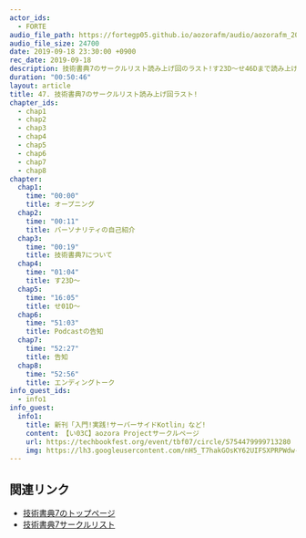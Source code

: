 ```yaml
---
actor_ids:
  - FORTE
audio_file_path: https://fortegp05.github.io/aozorafm/audio/aozorafm_20190918_02.mp3
audio_file_size: 24700
date: 2019-09-18 23:30:00 +0900
rec_date: 2019-09-18
description: 技術書典7のサークルリスト読み上げ回のラスト!す23D〜せ46Dまで読み上げました!
duration: "00:50:46"
layout: article
title: 47. 技術書典7のサークルリスト読み上げ回ラスト!
chapter_ids:
  - chap1
  - chap2
  - chap3
  - chap4
  - chap5
  - chap6
  - chap7
  - chap8
chapter:
  chap1:
    time: "00:00"
    title: オープニング
  chap2:
    time: "00:11"
    title: バーソナリティの自己紹介
  chap3:
    time: "00:19"
    title: 技術書典7について
  chap4:
    time: "01:04"
    title: す23D〜
  chap5:
    time: "16:05"
    title: せ01D〜
  chap6:
    time: "51:03"
    title: Podcastの告知
  chap7:
    time: "52:27"
    title: 告知
  chap8:
    time: "52:56"
    title: エンディングトーク
info_guest_ids:
  - info1
info_guest:
  info1:
    title: 新刊「入門!実践!サーバーサイドKotlin」など!
    content: 【い03C】aozora Projectサークルページ
    url: https://techbookfest.org/event/tbf07/circle/5754479999713280
    img: https://lh3.googleusercontent.com/nH5_T7hakGOsKY62UIFSXPRPWdw-w7rqAVkfAnrA16HMGLk02zmzmCB0yG-TPB3WlpMaVc5jRXH0H2ZGksyb
---
```


## 関連リンク
- [技術書典7のトップページ](https://techbookfest.org/event/tbf07)
- [技術書典7サークルリスト](https://techbookfest.org/event/tbf07/circle)

